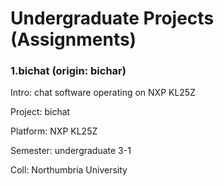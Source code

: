 # Undergraduate Projects (Assignments)
### 1.bichat (origin: bichar)
Intro: chat software operating on NXP KL25Z

Project: bichat

Platform: NXP KL25Z

Semester: undergraduate 3-1

Coll: Northumbria University

